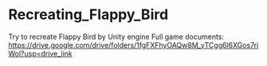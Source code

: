 # Recreating_Flappy_Bird
Try to recreate Flappy Bird by Unity engine
Full game documents: https://drive.google.com/drive/folders/1fgFXFhyOAQw8M_yTCgg6l6XGos7riWol?usp=drive_link
